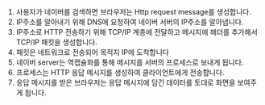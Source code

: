 1. 사용자가 네이버를 검색하면 브라우저는 Http request message를 생성합니다.
2. IP주소를 알아내기 위해 DNS에 요청하여 네이버 서버의 IP주소를 알아냅니다.
3. IP주소로 HTTP 전송하기 위해 TCP/IP 계층에 전달하고 메시지에 헤더를 추가해서 TCP/IP 패킷을 생성합니다.
4. 패킷은 네트워크로 전송되어 목적지 IP에 도착합니다
5. 네이버 server는 역캡슐화를 통해 메시지를 서버의 프로세스로 보내게 됩니다.
6. 프로세스는 HTTP 응답 메시지를 생성하여 클라이언트에게 전송합니다.
7. 응답 메시지를 받은 브라우저는 응답 메시지에 담긴 데이터를 토대로 화면을 보여주게 됩니다.

